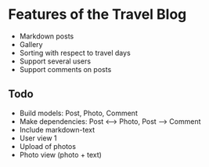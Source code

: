 # Features of the Travel Blog 
+ Markdown posts 
+ Gallery
+ Sorting with respect to travel days
+ Support several users
+ Support comments on posts

## Todo
+ Build models: Post, Photo, Comment 
+ Make dependencies: Post <--> Photo, Post --> Comment
+ Include markdown-text
+ User view 1
+ Upload of photos
+ Photo view (photo + text)

